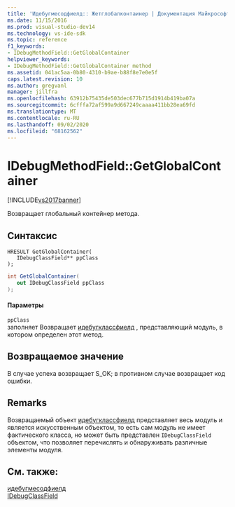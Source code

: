 ```yaml
---
title: 'Идебугмесодфиелд:: Жетглобалконтаинер | Документация Майкрософт'
ms.date: 11/15/2016
ms.prod: visual-studio-dev14
ms.technology: vs-ide-sdk
ms.topic: reference
f1_keywords:
- IDebugMethodField::GetGlobalContainer
helpviewer_keywords:
- IDebugMethodField::GetGlobalContainer method
ms.assetid: 041ac5aa-0b80-4310-b9ae-b88f8e7e0e5f
caps.latest.revision: 10
ms.author: gregvanl
manager: jillfra
ms.openlocfilehash: 63912b75435de503dec677b715d1914b419ba07a
ms.sourcegitcommit: 6cfffa72af599a9d667249caaaa411bb28ea69fd
ms.translationtype: MT
ms.contentlocale: ru-RU
ms.lasthandoff: 09/02/2020
ms.locfileid: "68162562"
---
```

# <a name="idebugmethodfieldgetglobalcontainer"></a>IDebugMethodField::GetGlobalContainer
[!INCLUDE[vs2017banner](../../../includes/vs2017banner.md)]

Возвращает глобальный контейнер метода.  
  
## <a name="syntax"></a>Синтаксис  
  
```cpp#  
HRESULT GetGlobalContainer(  
   IDebugClassField** ppClass  
);  
```  
  
```csharp  
int GetGlobalContainer(  
   out IDebugClassField ppClass  
);  
```  
  
#### <a name="parameters"></a>Параметры  
 `ppClass`  
 заполняет Возвращает [идебугклассфиелд](../../../extensibility/debugger/reference/idebugclassfield.md) , представляющий модуль, в котором определен этот метод.  
  
## <a name="return-value"></a>Возвращаемое значение  
 В случае успеха возвращает S_OK; в противном случае возвращает код ошибки.  
  
## <a name="remarks"></a>Remarks  
 Возвращаемый объект [идебугклассфиелд](../../../extensibility/debugger/reference/idebugclassfield.md) представляет весь модуль и является искусственным объектом, то есть сам модуль не имеет фактического класса, но может быть представлен `IDebugClassField` объектом, что позволяет перечислять и обнаруживать различные элементы модуля.  
  
## <a name="see-also"></a>См. также:  
 [идебугмесодфиелд](../../../extensibility/debugger/reference/idebugmethodfield.md)   
 [IDebugClassField](../../../extensibility/debugger/reference/idebugclassfield.md)
